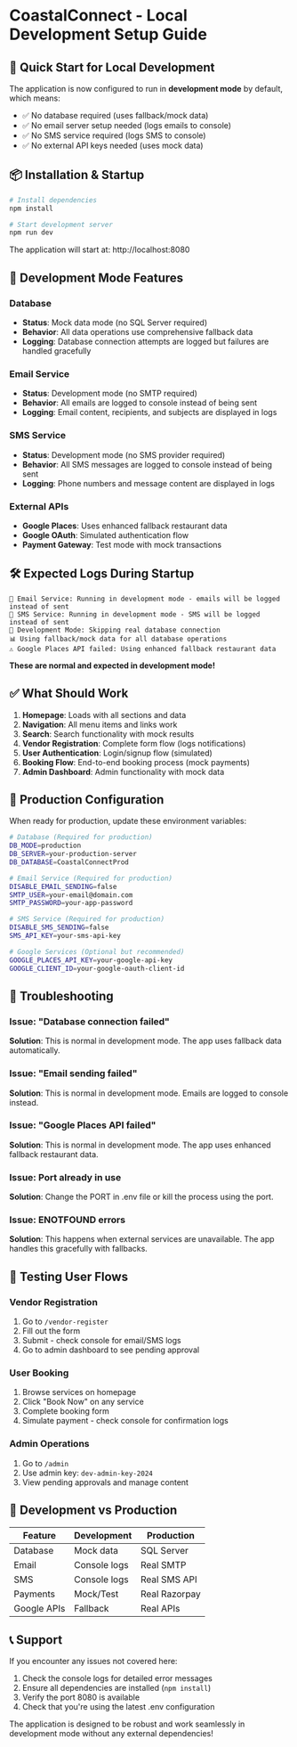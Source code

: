 # CoastalConnect - Local Development Setup Guide

## 🚀 Quick Start for Local Development

The application is now configured to run in **development mode** by default, which means:
- ✅ No database required (uses fallback/mock data)
- ✅ No email server setup needed (logs emails to console)
- ✅ No SMS service required (logs SMS to console)
- ✅ No external API keys needed (uses mock data)

## 📦 Installation & Startup

```bash
# Install dependencies
npm install

# Start development server
npm run dev
```

The application will start at: http://localhost:8080

## 🔧 Development Mode Features

### Database
- **Status**: Mock data mode (no SQL Server required)
- **Behavior**: All data operations use comprehensive fallback data
- **Logging**: Database connection attempts are logged but failures are handled gracefully

### Email Service
- **Status**: Development mode (no SMTP required)
- **Behavior**: All emails are logged to console instead of being sent
- **Logging**: Email content, recipients, and subjects are displayed in logs

### SMS Service
- **Status**: Development mode (no SMS provider required)
- **Behavior**: All SMS messages are logged to console instead of being sent
- **Logging**: Phone numbers and message content are displayed in logs

### External APIs
- **Google Places**: Uses enhanced fallback restaurant data
- **Google OAuth**: Simulated authentication flow
- **Payment Gateway**: Test mode with mock transactions

## 🛠️ Expected Logs During Startup

```
📧 Email Service: Running in development mode - emails will be logged instead of sent
📱 SMS Service: Running in development mode - SMS will be logged instead of sent
🔧 Development Mode: Skipping real database connection
📊 Using fallback/mock data for all database operations
⚠️ Google Places API failed: Using enhanced fallback restaurant data
```

**These are normal and expected in development mode!**

## ✅ What Should Work

1. **Homepage**: Loads with all sections and data
2. **Navigation**: All menu items and links work
3. **Search**: Search functionality with mock results
4. **Vendor Registration**: Complete form flow (logs notifications)
5. **User Authentication**: Login/signup flow (simulated)
6. **Booking Flow**: End-to-end booking process (mock payments)
7. **Admin Dashboard**: Admin functionality with mock data

## 🔄 Production Configuration

When ready for production, update these environment variables:

```bash
# Database (Required for production)
DB_MODE=production
DB_SERVER=your-production-server
DB_DATABASE=CoastalConnectProd

# Email Service (Required for production)
DISABLE_EMAIL_SENDING=false
SMTP_USER=your-email@domain.com
SMTP_PASSWORD=your-app-password

# SMS Service (Required for production)
DISABLE_SMS_SENDING=false
SMS_API_KEY=your-sms-api-key

# Google Services (Optional but recommended)
GOOGLE_PLACES_API_KEY=your-google-api-key
GOOGLE_CLIENT_ID=your-google-oauth-client-id
```

## 🐛 Troubleshooting

### Issue: "Database connection failed"
**Solution**: This is normal in development mode. The app uses fallback data automatically.

### Issue: "Email sending failed"
**Solution**: This is normal in development mode. Emails are logged to console instead.

### Issue: "Google Places API failed"
**Solution**: This is normal in development mode. The app uses enhanced fallback restaurant data.

### Issue: Port already in use
**Solution**: Change the PORT in .env file or kill the process using the port.

### Issue: ENOTFOUND errors
**Solution**: This happens when external services are unavailable. The app handles this gracefully with fallbacks.

## 📱 Testing User Flows

### Vendor Registration
1. Go to `/vendor-register`
2. Fill out the form
3. Submit - check console for email/SMS logs
4. Go to admin dashboard to see pending approval

### User Booking
1. Browse services on homepage
2. Click "Book Now" on any service
3. Complete booking form
4. Simulate payment - check console for confirmation logs

### Admin Operations
1. Go to `/admin` 
2. Use admin key: `dev-admin-key-2024`
3. View pending approvals and manage content

## 🎯 Development vs Production

| Feature | Development | Production |
|---------|-------------|------------|
| Database | Mock data | SQL Server |
| Email | Console logs | Real SMTP |
| SMS | Console logs | Real SMS API |
| Payments | Mock/Test | Real Razorpay |
| Google APIs | Fallback | Real APIs |

## 📞 Support

If you encounter any issues not covered here:
1. Check the console logs for detailed error messages
2. Ensure all dependencies are installed (`npm install`)
3. Verify the port 8080 is available
4. Check that you're using the latest .env configuration

The application is designed to be robust and work seamlessly in development mode without any external dependencies!
